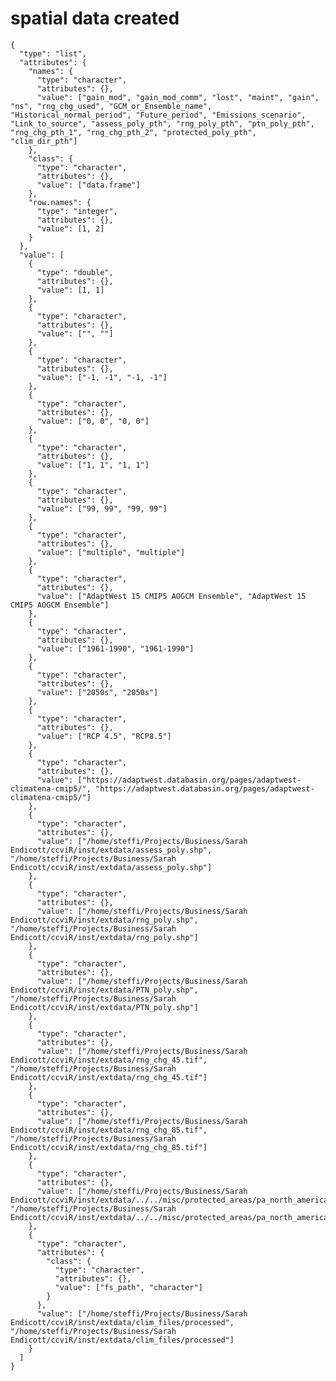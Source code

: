 # spatial data created

    {
      "type": "list",
      "attributes": {
        "names": {
          "type": "character",
          "attributes": {},
          "value": ["gain_mod", "gain_mod_comm", "lost", "maint", "gain", "ns", "rng_chg_used", "GCM_or_Ensemble_name", "Historical_normal_period", "Future_period", "Emissions_scenario", "Link_to_source", "assess_poly_pth", "rng_poly_pth", "ptn_poly_pth", "rng_chg_pth_1", "rng_chg_pth_2", "protected_poly_pth", "clim_dir_pth"]
        },
        "class": {
          "type": "character",
          "attributes": {},
          "value": ["data.frame"]
        },
        "row.names": {
          "type": "integer",
          "attributes": {},
          "value": [1, 2]
        }
      },
      "value": [
        {
          "type": "double",
          "attributes": {},
          "value": [1, 1]
        },
        {
          "type": "character",
          "attributes": {},
          "value": ["", ""]
        },
        {
          "type": "character",
          "attributes": {},
          "value": ["-1, -1", "-1, -1"]
        },
        {
          "type": "character",
          "attributes": {},
          "value": ["0, 0", "0, 0"]
        },
        {
          "type": "character",
          "attributes": {},
          "value": ["1, 1", "1, 1"]
        },
        {
          "type": "character",
          "attributes": {},
          "value": ["99, 99", "99, 99"]
        },
        {
          "type": "character",
          "attributes": {},
          "value": ["multiple", "multiple"]
        },
        {
          "type": "character",
          "attributes": {},
          "value": ["AdaptWest 15 CMIP5 AOGCM Ensemble", "AdaptWest 15 CMIP5 AOGCM Ensemble"]
        },
        {
          "type": "character",
          "attributes": {},
          "value": ["1961-1990", "1961-1990"]
        },
        {
          "type": "character",
          "attributes": {},
          "value": ["2050s", "2050s"]
        },
        {
          "type": "character",
          "attributes": {},
          "value": ["RCP 4.5", "RCP8.5"]
        },
        {
          "type": "character",
          "attributes": {},
          "value": ["https://adaptwest.databasin.org/pages/adaptwest-climatena-cmip5/", "https://adaptwest.databasin.org/pages/adaptwest-climatena-cmip5/"]
        },
        {
          "type": "character",
          "attributes": {},
          "value": ["/home/steffi/Projects/Business/Sarah Endicott/ccviR/inst/extdata/assess_poly.shp", "/home/steffi/Projects/Business/Sarah Endicott/ccviR/inst/extdata/assess_poly.shp"]
        },
        {
          "type": "character",
          "attributes": {},
          "value": ["/home/steffi/Projects/Business/Sarah Endicott/ccviR/inst/extdata/rng_poly.shp", "/home/steffi/Projects/Business/Sarah Endicott/ccviR/inst/extdata/rng_poly.shp"]
        },
        {
          "type": "character",
          "attributes": {},
          "value": ["/home/steffi/Projects/Business/Sarah Endicott/ccviR/inst/extdata/PTN_poly.shp", "/home/steffi/Projects/Business/Sarah Endicott/ccviR/inst/extdata/PTN_poly.shp"]
        },
        {
          "type": "character",
          "attributes": {},
          "value": ["/home/steffi/Projects/Business/Sarah Endicott/ccviR/inst/extdata/rng_chg_45.tif", "/home/steffi/Projects/Business/Sarah Endicott/ccviR/inst/extdata/rng_chg_45.tif"]
        },
        {
          "type": "character",
          "attributes": {},
          "value": ["/home/steffi/Projects/Business/Sarah Endicott/ccviR/inst/extdata/rng_chg_85.tif", "/home/steffi/Projects/Business/Sarah Endicott/ccviR/inst/extdata/rng_chg_85.tif"]
        },
        {
          "type": "character",
          "attributes": {},
          "value": ["/home/steffi/Projects/Business/Sarah Endicott/ccviR/inst/extdata/../../misc/protected_areas/pa_north_america.gpkg", "/home/steffi/Projects/Business/Sarah Endicott/ccviR/inst/extdata/../../misc/protected_areas/pa_north_america.gpkg"]
        },
        {
          "type": "character",
          "attributes": {
            "class": {
              "type": "character",
              "attributes": {},
              "value": ["fs_path", "character"]
            }
          },
          "value": ["/home/steffi/Projects/Business/Sarah Endicott/ccviR/inst/extdata/clim_files/processed", "/home/steffi/Projects/Business/Sarah Endicott/ccviR/inst/extdata/clim_files/processed"]
        }
      ]
    }


